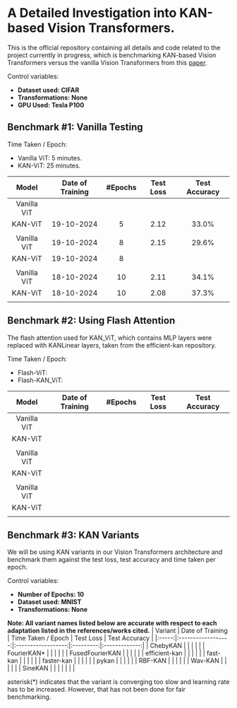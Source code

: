 # A Detailed Investigation into KAN-based Vision Transformers. 

This is the official repository containing all details and code related to the project currently in progress, which is benchmarking KAN-based Vision Transformers versus the vanilla Vision Transformers from this [paper](https://arxiv.org/abs/2010.11929).

Control variables:
- **Dataset used: CIFAR**
- **Transformations: None**
- **GPU Used: Tesla P100**

## Benchmark #1: Vanilla Testing
Time Taken / Epoch: 
- Vanilla ViT: 5 minutes.
- KAN-ViT: 25 minutes. 

| Model | Date of Training | #Epochs | Test Loss | Test Accuracy |
|:-----:|:----------------:|:-------:|:---------:|:-------------:|
| Vanilla ViT | | | | |
| KAN-ViT | 19-10-2024 | 5 | 2.12 | 33.0% | 
| |
| Vanilla ViT | 19-10-2024 | 8 | 2.15 | 29.6% |
| KAN-ViT | 19-10-2024 | 8 | | |
| |
| Vanilla ViT | 18-10-2024 | 10 | 2.11 | 34.1% | 
| KAN-ViT | 18-10-2024 | 10 | 2.08 | 37.3% | 
||

## Benchmark #2: Using Flash Attention
The flash attention used for KAN_ViT, which contains MLP layers were replaced with KANLinear layers, taken from the efficient-kan repository.

Time Taken / Epoch: 
- Flash-ViT:
- Flash-KAN_ViT: 

| Model | Date of Training | #Epochs | Test Loss | Test Accuracy |
|:-----:|:----------------:|:-------:|:---------:|:-------------:|
| Vanilla ViT | | | | |
| KAN-ViT | | | | | 
| |
| Vanilla ViT | | | | |
| KAN-ViT | | | | | 
| |
| Vanilla ViT | | | | |
| KAN-ViT | | | | | 
||

## Benchmark #3: KAN Variants
We will be using KAN variants in our Vision Transformers architecture and benchmark them against the test loss, test
accuracy and time taken per epoch. 

Control variables: 
- **Number of Epochs: 10**
- **Dataset used: MNIST**
- **Transformations: None**

**Note: All variant names listed below are accurate with respect to each adaptation listed in the references/works cited.**
| Variant | Date of Training | Time Taken / Epoch | Test Loss | Test Accuracy |
|:-----:|:------------------:|:------------------:|:---------:|:-------------:|
| ChebyKAN | | | | | 
| FourierKAN* | | | | |
| FusedFourierKAN | | | | |
| efficient-kan | | | | |
| fast-kan | | | | |
| faster-kan | | | | |
| pykan | | | | |
| RBF-KAN | | | | |
| Wav-KAN | | | | |
| SineKAN | | | | |
| |

asterisk(*) indicates that the variant is converging too slow and learning rate has to be increased. However, that has not been done for fair benchmarking.

